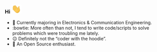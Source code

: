 ### Hi   <img src="https://github.com/InvincibleJuggernaut/InvincibleJuggernaut/blob/master/Assets/wave.gif" width="30px">



- :telescope: Currently majoring in Electronics & Communication Engineering.
- :bowtie: More often than not, I tend to write code/scripts to solve problems which were troubling me lately.
- :wink: Definitely not the “coder with the hoodie”. 
- :dancers: An Open Source enthusiast.


